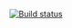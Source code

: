 [![Build status](https://ci.appveyor.com/api/projects/status/33hd0lau7pluh03b?svg=true)](https://ci.appveyor.com/project/Elvirin9/json)
